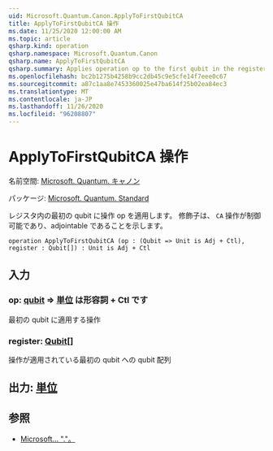 ```yaml
---
uid: Microsoft.Quantum.Canon.ApplyToFirstQubitCA
title: ApplyToFirstQubitCA 操作
ms.date: 11/25/2020 12:00:00 AM
ms.topic: article
qsharp.kind: operation
qsharp.namespace: Microsoft.Quantum.Canon
qsharp.name: ApplyToFirstQubitCA
qsharp.summary: Applies operation op to the first qubit in the register. The modifier `CA` indicates that the operation is controllable and adjointable.
ms.openlocfilehash: bc2b1275b4258b9cc2db45c9e5cfe14f7eee0c67
ms.sourcegitcommit: a87c1aa8e7453360025e47ba614f25b02ea84ec3
ms.translationtype: MT
ms.contentlocale: ja-JP
ms.lasthandoff: 11/26/2020
ms.locfileid: "96208807"
---
```

# <a name="applytofirstqubitca-operation"></a>ApplyToFirstQubitCA 操作

名前空間: [Microsoft. Quantum. キャノン](xref:Microsoft.Quantum.Canon)

パッケージ: [Microsoft. Quantum. Standard](https://nuget.org/packages/Microsoft.Quantum.Standard)


レジスタ内の最初の qubit に操作 op を適用します。
修飾子は、 `CA` 操作が制御可能であり、adjointable であることを示します。

```qsharp
operation ApplyToFirstQubitCA (op : (Qubit => Unit is Adj + Ctl), register : Qubit[]) : Unit is Adj + Ctl
```


## <a name="input"></a>入力

### <a name="op--qubit--unit--is-adj--ctl"></a>op: [qubit](xref:microsoft.quantum.lang-ref.qubit) => [単位](xref:microsoft.quantum.lang-ref.unit)  は形容詞 + Ctl です

最初の qubit に適用する操作


### <a name="register--qubit"></a>register: [Qubit](xref:microsoft.quantum.lang-ref.qubit)[]

操作が適用されている最初の qubit への qubit 配列



## <a name="output--unit"></a>出力: [単位](xref:microsoft.quantum.lang-ref.unit)



## <a name="see-also"></a>参照

- [Microsoft... "."。](xref:Microsoft.Quantum.Canon.ApplyToFirstQubit)